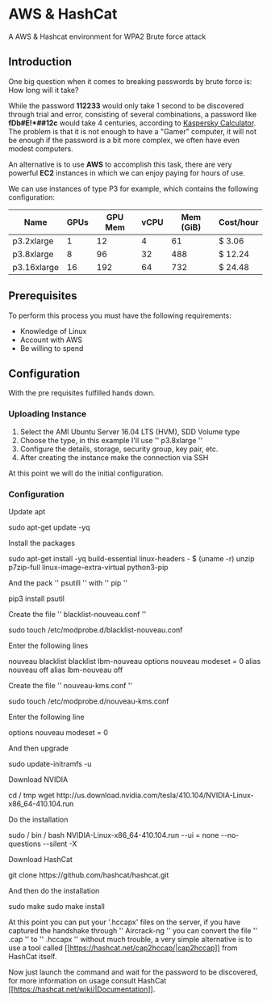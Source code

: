 # AWS & HashCat

A AWS &amp; Hashcat environment for WPA2 Brute force attack

## Introduction

One big question when it comes to breaking passwords by brute force is: How long will it take?

While the password  **112233** would only take 1 second to be discovered through trial and error, consisting of several combinations, a password like **fDb#E!*##12c** would take 4 centuries, according to [Kaspersky Calculator](https://password.kaspersky.com/?/utm_medium=rdr&utm_source=redirector&utm_campaign=old_url). The problem is that it is not enough to have a "Gamer" computer, it will not be enough if the password is a bit more complex, we often have even modest computers.

An alternative is to use **AWS** to accomplish this task, there are very powerful **EC2** instances in which we can enjoy paying for hours of use.

We can use instances of type P3 for example, which contains the following configuration:

Name | GPUs | GPU Mem | vCPU | Mem (GiB) | Cost/hour 
-----|------|---------|------|-----------|----------
p3.2xlarge | 1 | 12 | 4 | 61 | $ 3.06 
p3.8xlarge | 8 | 96 | 32 | 488 | $ 12.24
p3.16xlarge | 16 | 192 | 64 | 732 | $ 24.48

## Prerequisites

To perform this process you must have the following requirements:

* Knowledge of Linux
* Account with AWS
* Be willing to spend

## Configuration

With the pre requisites fulfilled hands down.

### Uploading Instance

1. Select the AMI Ubuntu Server 16.04 LTS (HVM), SDD Volume type
1. Choose the type, in this example I'll use '' p3.8xlarge ''
1. Configure the details, storage, security group, key pair, etc.
1. After creating the instance make the connection via SSH

At this point we will do the initial configuration.

### Configuration

Update apt

<file bash>
sudo apt-get update -yq
</ file>

Install the packages

<file bash>
sudo apt-get install -yq build-essential linux-headers - $ (uname -r) unzip p7zip-full linux-image-extra-virtual python3-pip
</ file>

And the pack '' psutill '' with '' pip ''

<file bash>
pip3 install psutil
</ file>

Create the file '' blacklist-nouveau.conf ''

<file bash>
sudo touch /etc/modprobe.d/blacklist-nouveau.conf
</ file>

Enter the following lines

<file bash>
nouveau blacklist
blacklist lbm-nouveau
options nouveau modeset = 0
alias nouveau off
alias lbm-nouveau off
</ file>

Create the file '' nouveau-kms.conf ''

<file bash>
sudo touch /etc/modprobe.d/nouveau-kms.conf
</ file>

Enter the following line

<file bash>
options nouveau modeset = 0
</ file>

And then upgrade

<file bash>
sudo update-initramfs -u
</ file>

Download NVIDIA

<file bash>
cd / tmp
wget http://us.download.nvidia.com/tesla/410.104/NVIDIA-Linux-x86_64-410.104.run
</ file>

Do the installation

<file bash>
sudo / bin / bash NVIDIA-Linux-x86_64-410.104.run --ui = none --no-questions --silent -X
</ file>

Download HashCat

<file bash>
git clone https://github.com/hashcat/hashcat.git
</ file>

And then do the installation

<file bash>
sudo make
sudo make install
</ file>

At this point you can put your '.hccapx' files on the server, if you have captured the handshake through '' Aircrack-ng '' you can convert the file '' .cap '' to '' .hccapx '' without much trouble, a very simple alternative is to use a tool called [[https://hashcat.net/cap2hccap/|cap2hccap]] from HashCat itself.

Now just launch the command and wait for the password to be discovered, for more information on usage consult HashCat [[https://hashcat.net/wiki/|Documentation]].

